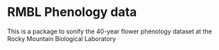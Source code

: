 # RMBL Phenology data

This is a package to sonify the 40-year flower phenology dataset at the Rocky Mountain Biological Laboratory